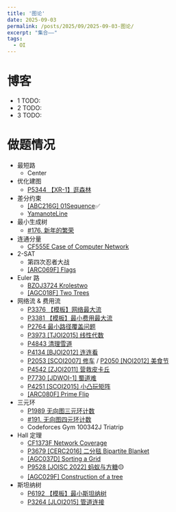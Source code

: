 ```yaml
---
title: '图论'
date: 2025-09-03
permalink: /posts/2025/09/2025-09-03-图论/
excerpt: "集合——"
tags:
  - OI
---
```


# 博客

- 1 TODO:
- 2 TODO:
- 3 TODO:

# 做题情况

- 最短路
  - Center
- 优化建图
  - [P5344 【XR-1】逛森林](https://www.luogu.com.cn/problem/P5344)
- 差分约束
  - [[ABC216G] 01Sequence](https://www.luogu.com.cn/problem/AT_abc216_g)✅️
  - [YamanoteLine](https://vjudge.net/problem/TopCoder-12143)
- 最小生成树
  - [#176. 新年的繁荣](https://uoj.ac/problem/176)
- 连通分量
  - [CF555E Case of Computer Network](https://www.luogu.com.cn/problem/CF555E)
- 2-SAT
  - 第四次忍者大战
  - [[ARC069F] Flags](https://www.luogu.com.cn/problem/AT_arc069_d)
- Euler 路
  - [BZOJ3724 Krolestwo](https://vjudge.net/problem/%E9%BB%91%E6%9A%97%E7%88%86%E7%82%B8-3724)
  - [[AGC018F] Two Trees](https://www.luogu.com.cn/problem/AT_agc018_f)
- 网络流 & 费用流
  - [P3376 【模板】网络最大流](https://www.luogu.com.cn/problem/P3376)
  - [P3381 【模板】最小费用最大流](https://www.luogu.com.cn/problem/P3381)
  - [P2764 最小路径覆盖问题](https://www.luogu.com.cn/problem/P2764)
  - [P3973 [TJOI2015] 线性代数](https://www.luogu.com.cn/problem/P3973)
  - [P4843 清理雪道](https://www.luogu.com.cn/problem/P4843)
  - [P4134 [BJOI2012] 连连看](https://www.luogu.com.cn/problem/P4134)
  - [P2053 [SCOI2007] 修车](https://www.luogu.com.cn/problem/P2053) / [P2050 [NOI2012] 美食节](https://www.luogu.com.cn/problem/P2050)
  - [P4542 [ZJOI2011] 营救皮卡丘](https://www.luogu.com.cn/problem/P4542)
  - [P7730 [JDWOI-1] 蜀道难](https://www.luogu.com.cn/problem/P7730)
  - [P4251 [SCOI2015] 小凸玩矩阵](https://www.luogu.com.cn/problem/P4251)
  - [[ARC080F] Prime Flip](https://www.luogu.com.cn/problem/AT_arc080_d)
- 三元环
  - [P1989 无向图三元环计数](https://www.luogu.com.cn/problem/P1989)
  - [#191. 无向图四元环计数](https://loj.ac/p/191)
  - Codeforces Gym 100342J Triatrip
- Hall 定理
  - [CF1373F Network Coverage](https://www.luogu.com.cn/problem/CF1373F)
  - [P3679 [CERC2016] 二分毯 Bipartite Blanket](https://www.luogu.com.cn/problem/P3679)
  - [[AGC037D] Sorting a Grid](https://www.luogu.com.cn/problem/AT_agc037_d)
  - [P9528 [JOISC 2022] 蚂蚁与方糖](https://www.luogu.com.cn/problem/P9528)🟡
  - [[AGC029F] Construction of a tree](https://www.luogu.com.cn/problem/AT_agc029_f)
- 斯坦纳树
  - [P6192 【模板】最小斯坦纳树](https://www.luogu.com.cn/problem/P6192)
  - [P3264 [JLOI2015] 管道连接](https://www.luogu.com.cn/problem/P3264)